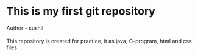<h1>This is my first git repository </h1>
Author - sushil
<br> <br>
This repository is created for practice, it as java, C-program, html and css files
